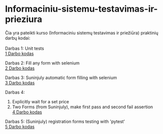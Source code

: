 # Informaciniu-sistemu-testavimas-ir-prieziura



Čia yra pateikti kurso (Informaciniu sistemų testavimas ir priežiūra) praktinių darbų kodai:<br><br>
Darbas 1: Unit tests <br>
[1 Darbo kodas](1_darbas)

Darbas 2: Fill any form with selenium <br>
[2 Darbo kodas](Darbas2)

Darbas 3: Suninjuly automatic form filling with selenium <br>
[3 Darbo kodas](Darbas3)

Darbas 4: <br>
1. Explicitly wait for a set price <br>
2. Two Forms (from Suninjuly), make first pass and second fail assertion <br>
[4 Darbo kodas](Darbas4)

Darbas 5: (Suninjuly) registration forms testing with 'pytest' <br>
[5 Darbo kodas](Darbas5)

